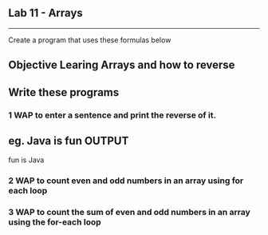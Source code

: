 ## Lab 11 - Arrays
___

Create a program that uses these formulas below

## Objective Learing Arrays and how to reverse

Write these programs
-------------------------------------------------------------------------------------

### 1 WAP to enter a sentence and print the reverse of it.
eg.
Java is fun
OUTPUT
------------
fun is Java

### 2 WAP to count even and odd numbers in an array using for each loop

### 3 WAP to count the sum of even and odd numbers in an array using the for-each loop